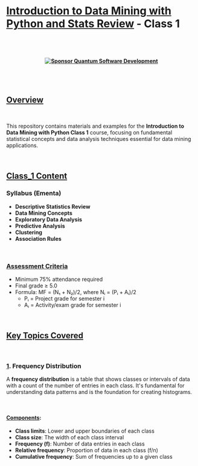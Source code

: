 
<br>

# [Introduction to Data Mining with Python and Stats Review]() - Class 1

<br><br>

#### <p align="center"> [![Sponsor Quantum Software Development](https://img.shields.io/badge/Sponsor-Quantum%20Software%20Development-brightgreen?logo=GitHub)](https://github.com/sponsors/Quantum-Software-Development)

<br><br>


##  [Overview]()

<br>

This repository contains materials and examples for the **Introduction to Data Mining with Python Class 1** course, focusing on fundamental statistical concepts and data analysis techniques essential for data mining applications.

<br>

## [Class_1 Content]()

### Syllabus (Ementa)

- **Descriptive Statistics Review**
- **Data Mining Concepts**
- **Exploratory Data Analysis**
- **Predictive Analysis**
- **Clustering**
- **Association Rules**

<br>

### [Assessment Criteria]()

- Minimum 75% attendance required
- Final grade ≥ 5.0
- Formula: MF = (N₁ + N₂)/2, where Nᵢ = (Pᵢ + Aᵢ)/2
  - Pᵢ = Project grade for semester i
  - Aᵢ = Activity/exam grade for semester i

<br>

## [Key Topics Covered]()

<br>

### [1](). Frequency Distribution

A **frequency distribution** is a table that shows classes or intervals of data with a count of the number of entries in each class. It's fundamental for understanding data patterns and is the foundation for creating histograms.

<br> 

#### [Components]():

- **Class limits**: Lower and upper boundaries of each class
- **Class size**: The width of each class interval
- **Frequency (f)**: Number of data entries in each class
- **Relative frequency**: Proportion of data in each class (f/n)
- **Cumulative frequency**: Sum of frequencies up to a given class

